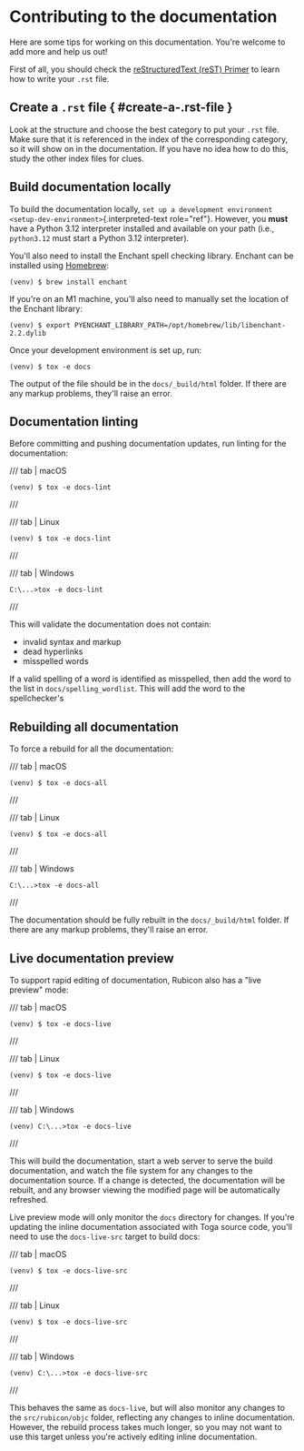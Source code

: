 # Contributing to the documentation

Here are some tips for working on this documentation. You're welcome to
add more and help us out!

First of all, you should check the [reStructuredText (reST)
Primer](https://www.sphinx-doc.org/en/master/usage/restructuredtext/basics.html)
to learn how to write your `.rst` file.

## Create a `.rst` file { #create-a-.rst-file }

Look at the structure and choose the best category to put your `.rst`
file. Make sure that it is referenced in the index of the corresponding
category, so it will show on in the documentation. If you have no idea
how to do this, study the other index files for clues.

## Build documentation locally

To build the documentation locally, `set up a development environment
<setup-dev-environment>`{.interpreted-text role="ref"}. However, you
**must** have a Python 3.12 interpreter installed and available on your
path (i.e., `python3.12` must start a Python 3.12 interpreter).

You'll also need to install the Enchant spell checking library. Enchant
can be installed using [Homebrew](https://brew.sh):

```console
(venv) $ brew install enchant
```

If you're on an M1 machine, you'll also need to manually set the
location of the Enchant library:

```console
(venv) $ export PYENCHANT_LIBRARY_PATH=/opt/homebrew/lib/libenchant-2.2.dylib
```

Once your development environment is set up, run:

```console
(venv) $ tox -e docs
```

The output of the file should be in the `docs/_build/html` folder. If
there are any markup problems, they'll raise an error.

## Documentation linting

Before committing and pushing documentation updates, run linting for the
documentation:

/// tab | macOS

```console
(venv) $ tox -e docs-lint
```

///

/// tab | Linux

```console
(venv) $ tox -e docs-lint
```

///

/// tab | Windows

```doscon
C:\...>tox -e docs-lint
```

///

This will validate the documentation does not contain:

- invalid syntax and markup
- dead hyperlinks
- misspelled words

If a valid spelling of a word is identified as misspelled, then add the
word to the list in `docs/spelling_wordlist`. This will add the word to
the spellchecker's

## Rebuilding all documentation

To force a rebuild for all the documentation:

/// tab | macOS

```console
(venv) $ tox -e docs-all
```

///

/// tab | Linux

```console
(venv) $ tox -e docs-all
```

///

/// tab | Windows

```doscon
C:\...>tox -e docs-all
```

///

The documentation should be fully rebuilt in the `docs/_build/html`
folder. If there are any markup problems, they'll raise an error.

## Live documentation preview

To support rapid editing of documentation, Rubicon also has a "live
preview" mode:

/// tab | macOS

```console
(venv) $ tox -e docs-live
```

///

/// tab | Linux

```console
(venv) $ tox -e docs-live
```

///

/// tab | Windows

```doscon
(venv) C:\...>tox -e docs-live
```

///

This will build the documentation, start a web server to serve the build
documentation, and watch the file system for any changes to the
documentation source. If a change is detected, the documentation will be
rebuilt, and any browser viewing the modified page will be automatically
refreshed.

Live preview mode will only monitor the `docs` directory for changes. If
you're updating the inline documentation associated with Toga source
code, you'll need to use the `docs-live-src` target to build docs:

/// tab | macOS

```console
(venv) $ tox -e docs-live-src
```

///

/// tab | Linux

```console
(venv) $ tox -e docs-live-src
```

///

/// tab | Windows

```doscon
(venv) C:\...>tox -e docs-live-src
```

///

This behaves the same as `docs-live`, but will also monitor any changes
to the `src/rubicon/objc` folder, reflecting any changes to inline
documentation. However, the rebuild process takes much longer, so you
may not want to use this target unless you're actively editing inline
documentation.
